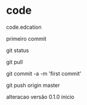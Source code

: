 # code
code.edcation

primeiro commit

git status

git pull

git commit -a -m 'first commit'

git push origin master


alteracao versão 0.1.0 inicio